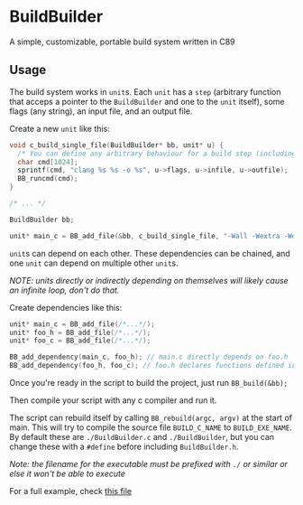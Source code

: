 # BuildBuilder
A simple, customizable, portable build system written in C89

## Usage
The build system works in `unit`s.
Each `unit` has a `step` (arbitrary function that acceps a pointer to the `BuildBuilder` and one to the `unit` itself), some flags (any string), an input file, and an output file.

Create a new `unit` like this:

```c
void c_build_single_file(BuildBuilder* bb, unit* u) {
  /* You can define any arbitrary behaviour for a build step (including having none at all) */
  char cmd[1024];
  sprintf(cmd, "clang %s %s -o %s", u->flags, u->infile, u->outfile);
  BB_runcmd(cmd);
}

/* ... */

BuildBuilder bb;

unit* main_c = BB_add_file(&bb, c_build_single_file, "-Wall -Wextra -Werror", "./src/main.c", "./main");
```

`unit`s can depend on each other. 
These dependencies can be chained, and one `unit` can depend on multiple other `unit`s. 

*NOTE: units directly or indirectly depending on themselves will likely cause an infinite loop, don't do that.*

Create dependencies like this:
```c
unit* main_c = BB_add_file(/*...*/);
unit* foo_h = BB_add_file(/*...*/);
unit* foo_c = BB_add_file(/*...*/);

BB_add_dependency(main_c, foo_h); // main.c directly depends on foo.h
BB_add_dependency(foo_h, foo_c); // foo.h declares functions defined in foo.c
```

Once you're ready in the script to build the project, just run `BB_build(&bb);`

Then compile your script with any c compiler and run it.

The script can rebuild itself by calling `BB_rebuild(argc, argv)` at the start of main.
This will try to compile the source file `BUILD_C_NAME` to `BUILD_EXE_NAME`.
By default these are `./BuildBuilder.c` and `./BuildBuilder`, but you can change these with a `#define` before including `BuildBuilder.h`. 

*Note: the filename for the executable must be prefixed with `./` or similar or else it won't be able to execute*

For a full example, check [this file](example/BuildBuilder.c)
